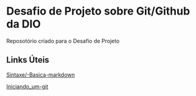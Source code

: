 # Desafio de Projeto sobre Git/Github da DIO
Reposotório criado para o Desafio de Projeto


## Links Úteis 
[Sintaxe/-Basica-markdown](https://www.markdownguide.org/basic-syntax/)

[Iniciando_um-git](https://blog.cod3r.com.br/guia-basico-de-git-como-fazer-commit-no-github/)
&nbsp;
